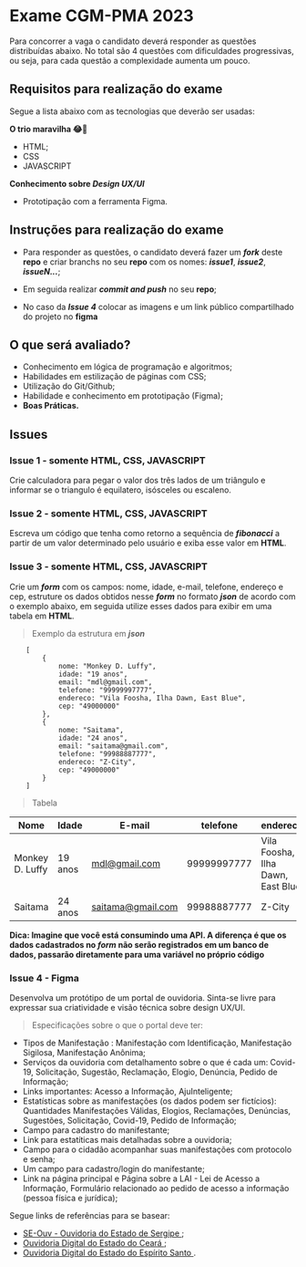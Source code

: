 # Exame CGM-PMA 2023

Para concorrer a vaga o candidato deverá responder as questões distribuídas abaixo. No total são 4 questões com dificuldades progressivas, ou seja, para cada questão a complexidade aumenta um pouco.

## Requisitos para realização do exame

Segue a lista abaixo com as tecnologias que deverão ser usadas:

**O trio maravilha 😂🤣**

* HTML;
* CSS
* JAVASCRIPT

**Conhecimento sobre *Design UX/UI***

* Prototipação com a ferramenta Figma.

## Instruções para realização do exame

* Para responder as questões, o candidato deverá fazer um ***fork*** deste **repo** e criar branchs no seu **repo** com os nomes: ***issue1***, ***issue2***, ***issueN...***;

* Em seguida realizar ***commit and push*** no seu **repo**;

* No caso da ***Issue 4*** colocar as imagens e um link público compartilhado do projeto no **figma**

## O que será avaliado?

* Conhecimento em lógica de programação e algoritmos;
* Habilidades em estilização de páginas com CSS;
* Utilização do Git/Github;
* Habilidade e conhecimento em prototipação (Figma);
* **Boas Práticas.**

## Issues

### Issue 1 - somente HTML, CSS, JAVASCRIPT

Crie calculadora para pegar o valor dos três lados de um triângulo e informar se o triangulo é equilatero, isósceles ou escaleno.

### Issue 2 - somente HTML, CSS, JAVASCRIPT

Escreva um código que tenha como retorno a sequência de ***fibonacci*** a partir de um valor determinado pelo usuário e exiba esse valor em **HTML**.

### Issue 3 - somente HTML, CSS, JAVASCRIPT

Crie um ***form*** com os campos: nome, idade, e-mail, telefone, endereço e cep, estruture os dados obtidos nesse ***form*** no formato ***json*** de acordo com o exemplo abaixo, em seguida utilize esses dados para exibir em uma tabela em **HTML**.

> Exemplo da estrutura em ***json***

```
    [
        {
            nome: "Monkey D. Luffy",
            idade: "19 anos",
            email: "mdl@gmail.com",
            telefone: "99999997777",
            endereco: "Vila Foosha, Ilha Dawn, East Blue",
            cep: "49000000"
        },
        {
            nome: "Saitama",
            idade: "24 anos",
            email: "saitama@gmail.com",
            telefone: "99988887777",
            endereco: "Z-City",
            cep: "49000000"
        }
    ]
```

> Tabela 

| Nome  | Idade | E-mail | telefone | endereco | cep |
| ------------- | -------- | ------------- | -------- | -------- | -------- |
| Monkey D. Luffy | 19 anos | mdl@gmail.com | 99999997777 | Vila Foosha, Ilha Dawn, East Blue  | 49000000 |
| Saitama | 24 anos | saitama@gmail.com | 99988887777 | Z-City  | 49000000 |

**Dica: Imagine que você está consumindo uma API. A diferença é que os dados cadastrados no *form* não serão registrados em um banco de dados, passarão diretamente para uma variável no próprio código**

### Issue 4 - Figma

Desenvolva um protótipo de um portal de ouvidoria. Sinta-se livre para expressar sua criatividade e visão técnica sobre design UX/UI.

> Especificações sobre o que o portal deve ter:

* Tipos de Manifestação : Manifestação com Identificação, Manifestação Sigilosa, Manifestação Anônima;
* Serviços da ouvidoria com detalhamento sobre o que é cada um: Covid-19, Solicitação, Sugestão, Reclamação, Elogio, Denúncia, Pedido de Informação;
* Links importantes: Acesso a Informação, AjuInteligente;
* Estatísticas sobre as manifestações (os dados podem ser fictícios): Quantidades Manifestações Válidas, Elogios, Reclamações, Denúncias, Sugestões, Solicitação, Covid-19, Pedido de Informação;
* Campo para cadastro do manifestante;
* Link para estatíticas mais detalhadas sobre a ouvidoria;
* Campo para o cidadão acompanhar suas manifestações com protocolo e senha;
* Um campo para cadastro/login do manifestante;
* Link na página principal e Página sobre a LAI - Lei de Acesso a Informação, Formulário relacionado ao pedido de acesso a informação (pessoa física e jurídica);


Segue links de referências para se basear:
* <a href="https://www.ouvidoria.se.gov.br/index" target="_blank"> SE-Ouv - Ouvidoria do Estado de Sergipe </a>;
* <a href="https://cearatransparente.ce.gov.br/portal-da-transparencia/ouvidoria?locale=pt-BR#" target="_blank"> Ouvidoria Digital do Estado do Ceará </a>;
* <a href="https://ouvidoria.es.gov.br/" target="_blank"> Ouvidoria Digital do Estado do Espírito Santo </a>.
